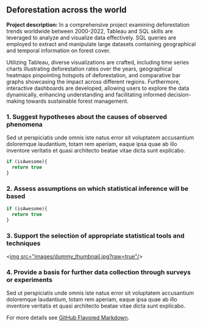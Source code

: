 ## Deforestation across the world 

**Project description:** 
In a comprehensive project examining deforestation trends worldwide between 2000-2022, Tableau and SQL skills are leveraged to analyze and visualize data effectively. SQL queries are employed to extract and manipulate large datasets containing geographical and temporal information on forest cover. 

Utilizing Tableau, diverse visualizations are crafted, including time series charts illustrating deforestation rates over the years, geographical heatmaps pinpointing hotspots of deforestation, and comparative bar graphs showcasing the impact across different regions. Furthermore, interactive dashboards are developed, allowing users to explore the data dynamically, enhancing understanding and facilitating informed decision-making towards sustainable forest management.

### 1. Suggest hypotheses about the causes of observed phenomena

Sed ut perspiciatis unde omnis iste natus error sit voluptatem accusantium doloremque laudantium, totam rem aperiam, eaque ipsa quae ab illo inventore veritatis et quasi architecto beatae vitae dicta sunt explicabo. 

```javascript
if (isAwesome){
  return true
}
```

### 2. Assess assumptions on which statistical inference will be based

```javascript
if (isAwesome){
  return true
}
```

### 3. Support the selection of appropriate statistical tools and techniques

<[img src="images/dummy_thumbnail.jpg?raw=true"/](https://public.tableau.com/views/Deforestation_17167327247240/Dashboard?:language=en-US&:sid=&:display_count=n&:origin=viz_share_link)>

### 4. Provide a basis for further data collection through surveys or experiments

Sed ut perspiciatis unde omnis iste natus error sit voluptatem accusantium doloremque laudantium, totam rem aperiam, eaque ipsa quae ab illo inventore veritatis et quasi architecto beatae vitae dicta sunt explicabo. 

For more details see [GitHub Flavored Markdown](https://guides.github.com/features/mastering-markdown/).
